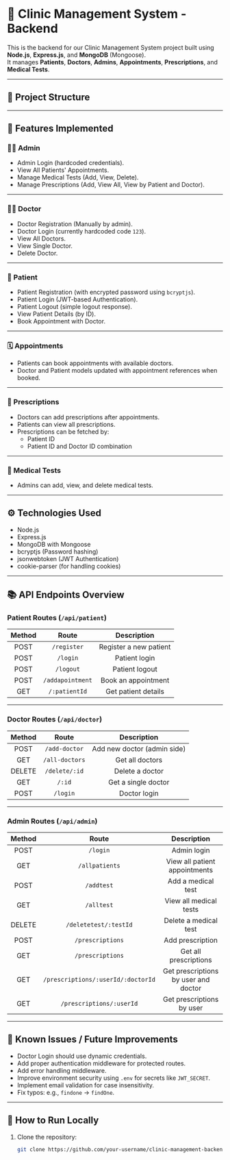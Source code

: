 # 🏥 Clinic Management System - Backend

This is the backend for our Clinic Management System project built using **Node.js**, **Express.js**, and **MongoDB** (Mongoose).  
It manages **Patients**, **Doctors**, **Admins**, **Appointments**, **Prescriptions**, and **Medical Tests**.

---

## 📂 Project Structure


---

## 📌 Features Implemented

### 🧑‍💼 Admin

- Admin Login (hardcoded credentials).
- View All Patients' Appointments.
- Manage Medical Tests (Add, View, Delete).
- Manage Prescriptions (Add, View All, View by Patient and Doctor).

---

### 🧑‍⚕️ Doctor

- Doctor Registration (Manually by admin).
- Doctor Login (currently hardcoded code `123`).
- View All Doctors.
- View Single Doctor.
- Delete Doctor.

---

### 👤 Patient

- Patient Registration (with encrypted password using `bcryptjs`).
- Patient Login (JWT-based Authentication).
- Patient Logout (simple logout response).
- View Patient Details (by ID).
- Book Appointment with Doctor.

---

### 🗓️ Appointments

- Patients can book appointments with available doctors.
- Doctor and Patient models updated with appointment references when booked.

---

### 📝 Prescriptions

- Doctors can add prescriptions after appointments.
- Patients can view all prescriptions.
- Prescriptions can be fetched by:
  - Patient ID
  - Patient ID and Doctor ID combination

---

### 🧪 Medical Tests

- Admins can add, view, and delete medical tests.

---

## ⚙️ Technologies Used

- Node.js
- Express.js
- MongoDB with Mongoose
- bcryptjs (Password hashing)
- jsonwebtoken (JWT Authentication)
- cookie-parser (for handling cookies)

---

## 📚 API Endpoints Overview

### Patient Routes (`/api/patient`)

| Method | Route                   | Description                    |
|:------:|:------------------------:|:-------------------------------:|
| POST   | `/register`              | Register a new patient         |
| POST   | `/login`                 | Patient login                  |
| POST   | `/logout`                | Patient logout                 |
| POST   | `/addapointment`         | Book an appointment            |
| GET    | `/:patientId`            | Get patient details            |

---

### Doctor Routes (`/api/doctor`)

| Method | Route                    | Description                    |
|:------:|:-------------------------:|:-------------------------------:|
| POST   | `/add-doctor`             | Add new doctor (admin side)     |
| GET    | `/all-doctors`            | Get all doctors                 |
| DELETE | `/delete/:id`             | Delete a doctor                 |
| GET    | `/:id`                    | Get a single doctor             |
| POST   | `/login`                  | Doctor login                    |

---

### Admin Routes (`/api/admin`)

| Method | Route                     | Description                    |
|:------:|:--------------------------:|:-------------------------------:|
| POST   | `/login`                   | Admin login                    |
| GET    | `/allpatients`             | View all patient appointments  |
| POST   | `/addtest`                 | Add a medical test             |
| GET    | `/alltest`                 | View all medical tests         |
| DELETE | `/deletetest/:testId`       | Delete a medical test          |
| POST   | `/prescriptions`           | Add prescription               |
| GET    | `/prescriptions`           | Get all prescriptions          |
| GET    | `/prescriptions/:userId/:doctorId` | Get prescriptions by user and doctor |
| GET    | `/prescriptions/:userId`   | Get prescriptions by user      |

---

## 🛑 Known Issues / Future Improvements

- Doctor Login should use dynamic credentials.
- Add proper authentication middleware for protected routes.
- Add error handling middleware.
- Improve environment security using `.env` for secrets like `JWT_SECRET`.
- Implement email validation for case insensitivity.
- Fix typos: e.g., `findone` → `findOne`.

---

## 🚀 How to Run Locally

1. Clone the repository:
   ```bash
   git clone https://github.com/your-username/clinic-management-backend.git
